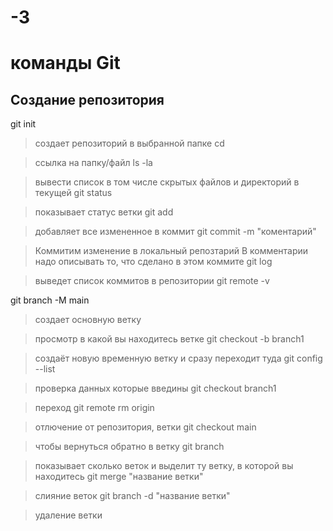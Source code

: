 # -3
# команды Git
## Создание репозитория 
git init

>создает репозиторий в выбранной папке
cd

>ссылка на папку/файл
ls -la

>вывести список в том числе скрытых файлов и директорий в текущей
git status

>показывает статус ветки
git add

>добавляет все измененное в коммит
git commit -m "коментарий"

>Коммитим изменение в локальный репозтарий В комментарии надо описывать то, что сделано в этом коммите
git log

>выведет список коммитов в репозитории
git remote -v

git branch -M main
>создает основную ветку

> просмотр в какой вы находитесь ветке
git checkout -b branch1

>создаёт новую временную ветку и сразу переходит туда
git config --list

> проверка данных которые введины
git checkout branch1

> переход
git remote rm origin

> отлючение от репозитория, ветки
git checkout main

> чтобы вернуться обратно в ветку
git branch

> показывает сколько веток и выделит ту ветку, в которой вы находитесь
git merge "название ветки"

> слияние веток
git branch -d "название ветки"

> удаление ветки
```
